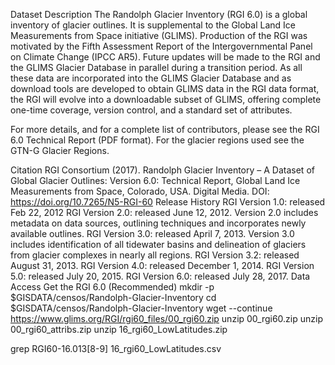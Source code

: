 Dataset Description
The Randolph Glacier Inventory (RGI 6.0) is a global inventory of glacier outlines. It is supplemental to the Global Land Ice Measurements from Space initiative (GLIMS). Production of the RGI was motivated by the Fifth Assessment Report of the Intergovernmental Panel on Climate Change (IPCC AR5). Future updates will be made to the RGI and the GLIMS Glacier Database in parallel during a transition period. As all these data are incorporated into the GLIMS Glacier Database and as download tools are developed to obtain GLIMS data in the RGI data format, the RGI will evolve into a downloadable subset of GLIMS, offering complete one-time coverage, version control, and a standard set of attributes.

For more details, and for a complete list of contributors, please see the RGI 6.0 Technical Report (PDF format). For the glacier regions used see the GTN-G Glacier Regions.

Citation
RGI Consortium (2017). Randolph Glacier Inventory – A Dataset of Global Glacier Outlines: Version 6.0: Technical Report, Global Land Ice Measurements from Space, Colorado, USA. Digital Media. DOI: https://doi.org/10.7265/N5-RGI-60
Release History
RGI Version 1.0: released Feb 22, 2012
RGI Version 2.0: released June 12, 2012. Version 2.0 includes metadata on data sources, outlining techniques and incorporates newly available outlines.
RGI Version 3.0: released April 7, 2013. Version 3.0 includes identification of all tidewater basins and delineation of glaciers from glacier complexes in nearly all regions.
RGI Version 3.2: released August 31, 2013.
RGI Version 4.0: released December 1, 2014.
RGI Version 5.0: released July 20, 2015.
RGI Version 6.0: released July 28, 2017.
Data Access
Get the RGI 6.0 (Recommended)
mkdir -p $GISDATA/censos/Randolph-Glacier-Inventory
cd $GISDATA/censos/Randolph-Glacier-Inventory
wget --continue https://www.glims.org/RGI/rgi60_files/00_rgi60.zip
 unzip 00_rgi60.zip
  unzip 00_rgi60_attribs.zip
 unzip 16_rgi60_LowLatitudes.zip

grep RGI60-16.013[8-9] 16_rgi60_LowLatitudes.csv  
